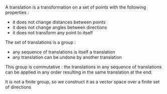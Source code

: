 A translation is a transformation on a set of points with the following properties :

* it does not change distances between points
* it does not change angles between directions
* it does not transform any point to itself

The set of translations is a group : 

* any sequence of translations is itself a translation
* any translation can be undone by another translation

This group is commutative : the translations in any sequence of translations can be applied in any order resulting in the same translation at the end.

It is not a finite group, so we construct it as a vector space over a finite set of directions

